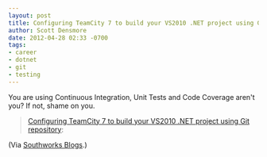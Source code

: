 ```yaml
---
layout: post
title: Configuring TeamCity 7 to build your VS2010 .NET project using Git repository
author: Scott Densmore
date: 2012-04-28 02:33 -0700
tags:
- career
- dotnet
- git
- testing
---
```


You are using Continuous Integration, Unit Tests and Code Coverage aren't you? If not, shame on you.

> [Configuring TeamCity 7 to build your VS2010 .NET project using Git repository](http://feeds.southworks.net/~r/master-feed/~3/ULmtXq5hbnM/):

(Via [Southworks Blogs](http://blogs.southworks.net).)